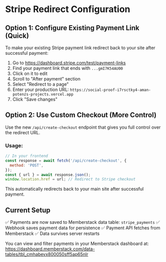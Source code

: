 # Stripe Redirect Configuration

## Option 1: Configure Existing Payment Link (Quick)

To make your existing Stripe payment link redirect back to your site after successful payment:

1. Go to https://dashboard.stripe.com/test/payment-links
2. Find your payment link that ends with `...gmI7K54AU00`
3. Click on it to edit
4. Scroll to "After payment" section
5. Select "Redirect to a page"
6. Enter your production URL: `https://social-proof-i7rsctky4-aman-potenzs-projects.vercel.app`
7. Click "Save changes"

## Option 2: Use Custom Checkout (More Control)

Use the new `/api/create-checkout` endpoint that gives you full control over the redirect URL.

### Usage:
```javascript
// In your frontend
const response = await fetch('/api/create-checkout', {
  method: 'POST',
});
const { url } = await response.json();
window.location.href = url; // Redirect to Stripe checkout
```

This automatically redirects back to your main site after successful payment.

## Current Setup

✅ Payments are now saved to Memberstack data table: `stripe_payments`
✅ Webhook saves payment data for persistence
✅ Payment API fetches from Memberstack
✅ Data survives server restarts

You can view and filter payments in your Memberstack dashboard at:
https://dashboard.memberstack.com/data-tables/tbl_cmhabevx800050sff5ap65nlr
